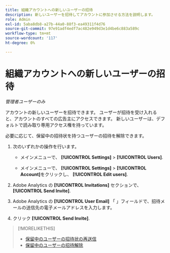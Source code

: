 ```yaml
---
title: 組織アカウントへの新しいユーザーの招待
description: 新しいユーザーを招待してアカウントに参加させる方法を説明します。
role: Admin
exl-id: 5aba8db8-a27b-44a0-88f3-ea49311f4d76
source-git-commit: 97e91adf4edf7ac482e949d3e1d4be6c883a589c
workflow-type: tm+mt
source-wordcount: '117'
ht-degree: 0%

---
```


# 組織アカウントへの新しいユーザーの招待

*管理者ユーザーのみ*

アカウントの新しいユーザーを招待できます。 ユーザーが招待を受け入れると、アカウントのすべての広告主にアクセスできます。 新しいユーザーは、デフォルトで読み取り専用アクセス権を持っています。

必要に応じて、保留中の招待状を持つユーザーの招待を解除できます。

1. 次のいずれかの操作を行います。

   * メインメニューで、 **[!UICONTROL Settings]** > **[!UICONTROL Users]**.

   * メインメニューで、 **[!UICONTROL Settings]** > **[!UICONTROL Account]**&#x200B;をクリックし、 **[!UICONTROL Edit users]**.

1. Adobe Analytics の **[!UICONTROL Invitations]** セクションで、 **[!UICONTROL Send Invite]**.

1. Adobe Analytics の **[!UICONTROL User Email]** 「 」フィールドで、招待メールの送信先の電子メールアドレスを入力します。

1. クリック **[!UICONTROL Send Invite]**.

>[!MORELIKETHIS]
>
>* [保留中のユーザーの招待状の再送信](user-resend-invite.md)
>* [保留中のユーザーの招待解除](user-uninvite.md)

<!-- >* [Edit User Permissions or Delete a User](user-edit.md) -->
